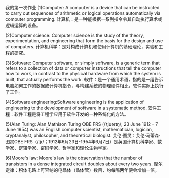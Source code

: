 我的第一次作业
(1)Computer: A computer is a device that can be instructed to carry out sequences of arithmetic or logical operations automatically via computer programming.
计算机：是一种能根据一系列指令令其自动执行算术或逻辑运算的设备。


(2)Computer science: Computer science is the study of the theory, experimentation, and engineering that form the basis for the design and use of computers.
计算机科学：是对构成计算机和使用计算机的基础理论，实验和工程的研究。


(3)Software: Computer software, or simply software, is a generic term that refers to a collection of data or computer instructions that tell the computer how to work, in contrast to the physical hardware from which the system is built, that actually performs the work.
软件：是一个通用术语，指的是一组告诉电脑如何工作的数据或计算机指令，与构建系统的物理硬件相比，软件实际上执行了工作。 


(4)Software engineering:Software engineering is the application of engineering to the development of software in a systematic method.
软件工程：软件工程是将工程学应用于软件开发的一种系统化的方法。 


(5)Alan Turing: Alan Mathison Turing OBE FRS (/ˈtjʊərɪŋ/; 23 June 1912 – 7 June 1954) was an English computer scientist, mathematician, logician, cryptanalyst, philosopher, and theoretical biologist.
艾伦·图灵：艾伦·马蒂森·图灵OBE FRS（/tjr/；1912年6月23日-1954年6月7日）是英国计算机科学家、数学家、逻辑学家、密码学家、哲学家和理论生物学家。 


(6)Moore's law: Moore's law is the observation that the number of transistors in a dense integrated circuit doubles about every two years.
摩尔定律：积体电路上可容纳的电晶体（晶体管）数目，约每隔两年便会增加一倍。